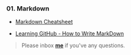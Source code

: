 ### 01. Markdown


* [Markdown Cheatsheet](https://github.com/adam-p/markdown-here/wiki/Markdown-Cheatsheet)


* [Learning GitHub - How to Write MarkDown](https://www.youtube.com/watch?v=eJojC3lSkwg)


> Please inbox **[me](https://www.facebook.com/shoriot)** if you've any questions.